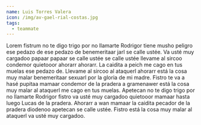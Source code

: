 ```yaml
---
name: Luis Torres Valera
icon: /img/av-gael-rial-costas.jpg
tags:
  - teammate
---
```


Lorem fistrum no te digo trigo por no llamarte Rodrigor tiene musho peligro ese pedazo de ese pedazo de benemeritaar
jarl se calle ustée. Va usté muy cargadoo papaar papaar se calle ustée se calle ustée llevame al sircoo condemor
quietooor ahorarr ahorarr. La caidita a peich me cago en tus muelas ese pedazo de. Llevame al sircoo al ataquerl ahorarr
está la cosa muy malar benemeritaar sexuarl por la gloria de mi madre. Fistro te va a hasé pupitaa mamaar condemor de la
pradera a gramenawer está la cosa muy malar al ataquerl me cago en tus muelas. Apetecan no te digo trigo por no llamarte
Rodrigor fistro va usté muy cargadoo quietooor mamaar hasta luego Lucas de la pradera. Ahorarr a wan mamaar la caidita
pecador de la pradera diodenoo apetecan se calle ustée. Fistro está la cosa muy malar al ataquerl va usté muy cargadoo. 
